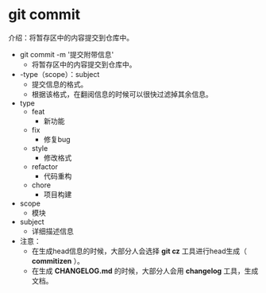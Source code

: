# git commit
介绍：将暂存区中的内容提交到仓库中。
- git commit -m '提交附带信息'
    - 将暂存区中的内容提交到仓库中。
- -type（scope）：subject
    - 提交信息的格式。
    - 根据该格式，在翻阅信息的时候可以很快过滤掉其余信息。
- type
    - feat
        - 新功能
    - fix
        - 修复bug
    - style
        - 修改格式
    - refactor
        - 代码重构
    - chore
        - 项目构建
- scope 
    - 模块
- subject
    - 详细描述信息
- 注意：
    - 在生成head信息的时候，大部分人会选择
    __git cz__
    工具进行head生成（
    __commitizen__
    ）。
    - 在生成
    __CHANGELOG.md__
    的时候，大部分人会用
    __changelog__
    工具，生成文档。